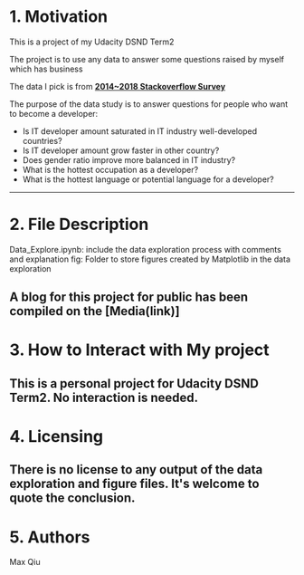# 1. Motivation
This is a project of my Udacity DSND Term2

The project is to use any data to answer some questions raised by myself which has business

The data I pick is from **[2014~2018 Stackoverflow Survey](https://insights.stackoverflow.com/survey)**

The purpose of the data study is to answer questions for people who want to become a developer:
- Is IT developer amount saturated in IT industry well-developed countries?
- Is IT developer amount grow faster in other country?
- Does gender ratio improve more balanced in IT industry?
- What is the hottest occupation as a developer?
- What is the hottest language or potential language for a developer?
---
# 2. File Description
Data_Explore.ipynb: include the data exploration process with comments and explanation
fig: Folder to store figures created by Matplotlib in the data exploration

A blog for this project for public has been compiled on the **[Media(link)]**
---
# 3. How to Interact with My project
This is a personal project for Udacity DSND Term2. No interaction is needed.
---
# 4. Licensing
There is no license to any output of the data exploration and figure files. It's welcome to quote the conclusion.
---
# 5. Authors
Max Qiu
